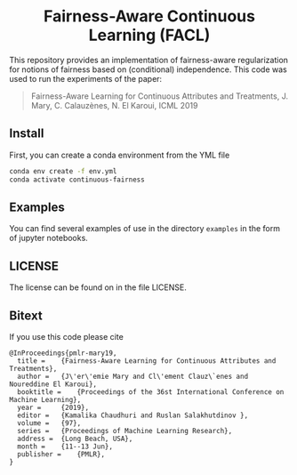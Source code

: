 <center><h1>Fairness-Aware Continuous Learning (FACL)</h1></center>

This repository provides an implementation of fairness-aware regularization for
notions of fairness based on (conditional) independence. This code was used to
run the experiments of the paper:
> Fairness-Aware Learning for Continuous Attributes and Treatments, J. Mary,
C. Calauzènes, N. El Karoui, ICML 2019

## Install

First, you can create a conda environment from the YML file
```bash
conda env create -f env.yml
conda activate continuous-fairness
```

## Examples

You can find several examples of use in the directory `examples` in the form of
jupyter notebooks.


## LICENSE
The license can be found on in the file LICENSE.

## Bitext
If you use this code please cite
```
@InProceedings{pmlr-mary19,
  title = 	 {Fairness-Aware Learning for Continuous Attributes and Treatments},
  author = 	 {J\'er\'emie Mary and Cl\'ement Clauz\`enes and Noureddine El Karoui},
  booktitle = 	 {Proceedings of the 36st International Conference on Machine Learning},
  year = 	 {2019},
  editor = 	 {Kamalika Chaudhuri and Ruslan Salakhutdinov },
  volume = 	 {97},
  series = 	 {Proceedings of Machine Learning Research},
  address =  {Long Beach, USA},
  month = 	 {11--13 Jun},
  publisher = 	 {PMLR},
}
```
